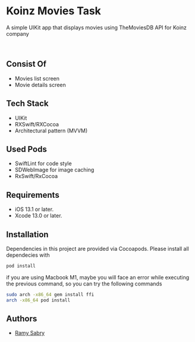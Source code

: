 
# Koinz Movies Task

A simple UIKit app that displays movies using TheMoviesDB API for Koinz company

<br />

    
## Consist Of
- Movies list screen
- Movie details screen

    
## Tech Stack
- UIKit
- RXSwift/RXCocoa
- Architectural pattern (MVVM)
    

## Used Pods
- SwiftLint for code style
- SDWebImage for image caching
- RxSwift/RxCocoa

## Requirements
- iOS 13.1 or later.
- Xcode 13.0 or later.
    

## Installation
Dependencies in this project are provided via Cocoapods. Please install all dependecies with

```bash
pod install
```

if you are using Macbook M1, maybe you will face an error while executing the previous command, so you can try the following commands
```sh
sudo arch -x86_64 gem install ffi
arch -x86_64 pod install
```

    
## Authors

- [Ramy Sabry](https://www.linkedin.com/in/ramy-aiman-sabry-153770117/)

  

